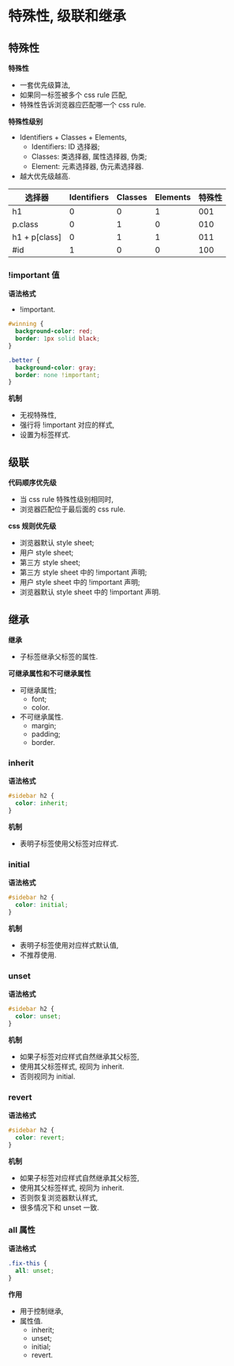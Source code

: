 # 特殊性, 级联和继承

## 特殊性

**特殊性**

- 一套优先级算法,
- 如果同一标签被多个 css rule 匹配,
- 特殊性告诉浏览器应匹配哪一个 css rule.

**特殊性级别**

- Identifiers + Classes + Elements,
  - Identifiers: ID 选择器;
  - Classes: 类选择器, 属性选择器, 伪类;
  - Element: 元素选择器, 伪元素选择器.
- 越大优先级越高.

| 选择器        | Identifiers | Classes | Elements | 特殊性 |
| ------------- | ----------- | ------- | -------- | ------ |
| h1            | 0           | 0       | 1        | 001    |
| p.class       | 0           | 1       | 0        | 010    |
| h1 + p[class] | 0           | 1       | 1        | 011    |
| \#id          | 1           | 0       | 0        | 100    |

### !important 值

**语法格式**

- !important.

```css
#winning {
  background-color: red;
  border: 1px solid black;
}

.better {
  background-color: gray;
  border: none !important;
}
```

**机制**

- 无视特殊性,
- 强行将 !important 对应的样式,
- 设置为标签样式.

## 级联

**代码顺序优先级**

- 当 css rule 特殊性级别相同时,
- 浏览器匹配位于最后面的 css rule.

**css 规则优先级**

- 浏览器默认 style sheet;
- 用户 style sheet;
- 第三方 style sheet;
- 第三方 style sheet 中的 !important 声明;
- 用户 style sheet 中的 !important 声明;
- 浏览器默认 style sheet 中的 !important 声明.

## 继承

**继承**

- 子标签继承父标签的属性.

**可继承属性和不可继承属性**

- 可继承属性;
  - font;
  - color.
- 不可继承属性.
  - margin;
  - padding;
  - border.

### inherit

**语法格式**

```css
#sidebar h2 {
  color: inherit;
}
```

**机制**

- 表明子标签使用父标签对应样式.

### initial

**语法格式**

```css
#sidebar h2 {
  color: initial;
}
```

**机制**

- 表明子标签使用对应样式默认值,
- 不推荐使用.

### unset

**语法格式**

```css
#sidebar h2 {
  color: unset;
}
```

**机制**

- 如果子标签对应样式自然继承其父标签,
- 使用其父标签样式, 视同为 inherit.
- 否则视同为 initial.

### revert

**语法格式**

```css
#sidebar h2 {
  color: revert;
}
```

**机制**

- 如果子标签对应样式自然继承其父标签,
- 使用其父标签样式, 视同为 inherit.
- 否则恢复浏览器默认样式,
- 很多情况下和 unset 一致.

### all 属性

**语法格式**

```css
.fix-this {
  all: unset;
}
```

**作用**

- 用于控制继承,
- 属性值.
  - inherit;
  - unset;
  - initial;
  - revert.
